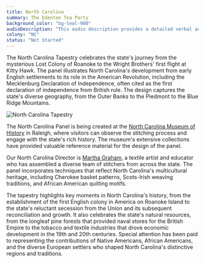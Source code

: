 ```yaml
---
title: North Carolina
summary: The Edenton Tea Party
background_color: "bg-teal-900"
audioDescription: "This audio description provides a detailed verbal account of the North Carolina Tapestry, which depicts the state's early colonial history, its independent spirit during the Revolution, and its diverse geographical regions."
colony: "NC"
status: "Not Started"
---
```


The North Carolina Tapestry celebrates the state's journey from the mysterious Lost Colony of Roanoke to the Wright Brothers' first flight at Kitty Hawk. The panel illustrates North Carolina's development from early English settlements to its role in the American Revolution, including the Mecklenburg Declaration of Independence, often cited as the first declaration of independence from British rule. The design captures the state's diverse geography, from the Outer Banks to the Piedmont to the Blue Ridge Mountains.

![North Carolina Tapestry](/content/tapestries/north-carolina/north-carolina-tapestry-main.jpg)

The North Carolina Panel is being created at the [North Carolina Museum of History](/team/historical-partners/#north-carolina-museum) in Raleigh, where visitors can observe the stitching process and engage with the state's rich history. The museum's extensive collections have provided valuable reference material for the design of the panel.

Our North Carolina Director is [Martha Graham](/team/state-directors/#martha-graham), a textile artist and educator who has assembled a diverse team of stitchers from across the state. The panel incorporates techniques that reflect North Carolina's multicultural heritage, including Cherokee basket patterns, Scots-Irish weaving traditions, and African American quilting motifs.

The tapestry highlights key moments in North Carolina's history, from the establishment of the first English colony in America on Roanoke Island to the state's reluctant secession from the Union and its subsequent reconciliation and growth. It also celebrates the state's natural resources, from the longleaf pine forests that provided naval stores for the British Empire to the tobacco and textile industries that drove economic development in the 19th and 20th centuries. Special attention has been paid to representing the contributions of Native Americans, African Americans, and the diverse European settlers who shaped North Carolina's distinctive regions and traditions.

